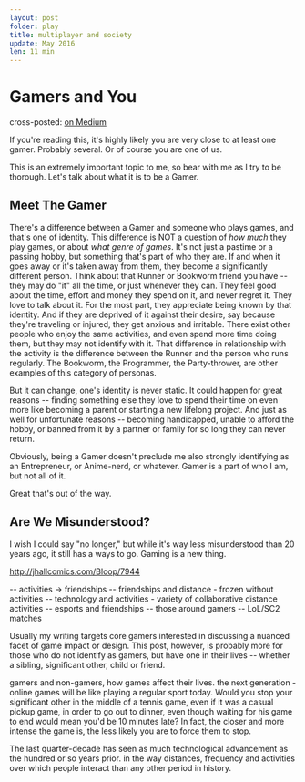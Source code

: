 ```yaml
---
layout: post
folder: play
title: multiplayer and society
update: May 2016
len: 11 min
---
```

# Gamers and You

<div class="essay-subtext">cross-posted: <a href="https://medium.com/@keerthiko">on Medium</a></div>

If you're reading this, it's highly likely you are very close to at least one gamer. Probably several. Or of course you are one of us.

This is an extremely important topic to me, so bear with me as I try to be thorough. Let's talk about what it is to be a Gamer. 

## Meet The Gamer
There's a difference between a Gamer and someone who plays games, and that's one of identity. This difference is NOT a question of *how much* they play games, or about *what genre of games*. It's not just a pastime or a passing hobby, but something that's part of who they are. If and when it goes away or it's taken away from them, they become a significantly different person. Think about that Runner or Bookworm friend you have -- they may do "it" all the time, or just whenever they can. They feel good about the time, effort and money they spend on it, and never regret it. They love to talk about it. For the most part, they appreciate being known by that identity. And if they are deprived of it against their desire, say because they're traveling or injured, they get anxious and irritable. There exist other people who enjoy the same activities, and even spend more time doing them, but they may not identify with it. That difference in relationship with the activity is the difference between the Runner and the person who runs regularly. The Bookworm, the Programmer, the Party-thrower, are other examples of this category of personas.

But it can change, one's identity is never static. It could happen for great reasons -- finding something else they love to spend their time on even more like becoming a parent or starting a new lifelong project. And just as well for unfortunate reasons -- becoming handicapped, unable to afford the hobby, or banned from it by a partner or family for so long they can never return.

Obviously, being a Gamer doesn't preclude me also strongly identifying as an Entrepreneur, or Anime-nerd, or whatever. Gamer is a part of who I am, but not all of it.

Great that's out of the way.

## Are We Misunderstood?
I wish I could say "no longer," but while it's way less misunderstood than 20 years ago, it still has a ways to go.
Gaming is a new thing.

http://jhallcomics.com/Bloop/7944

-- activities -> friendships
-- friendships and distance - frozen without activities
-- technology and activities - variety of collaborative distance activities
-- esports and friendships
-- those around gamers -- LoL/SC2 matches


Usually my writing targets core gamers interested in discussing a nuanced facet of game impact or design. This post, however, is probably more for those who do not identify as gamers, but have one in their lives -- whether a sibling, significant other, child or friend.

gamers and non-gamers, how games affect their lives.
the next generation - online games will be like playing a regular sport today. Would you stop your significant other in the middle of a tennis game, even if it was a casual pickup game, in order to go out to dinner, even though waiting for his game to end would mean you'd be 10 minutes late? In fact, the closer and more intense the game is, the less likely you are to force them to stop.

The last quarter-decade has seen as much technological advancement as the hundred or so years prior.  in the way distances, frequency and activities over which people interact than any other period in history.